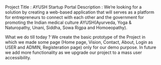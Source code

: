 Project Title : AYUSH Startup Portal
Description : We’re looking for a solution by creating a web-based application that will serves as a platform for entrepreneurs to connect with each other and the government for promoting the Indian medical culture                AYUSH(Ayurveda, Yoga & Naturopathy, Unani, Siddha, Sowa Rigpa and Homoeopathy).

What we do till today ?
  We create the basic prototype of the Project in which we made some page (Home page, Vision, Contact, About, Login as USER and ADMIN, Registeration page) only for our demo purpose.
  In future we add more functionality as we upgrade our project to a mass user accessibility. 
